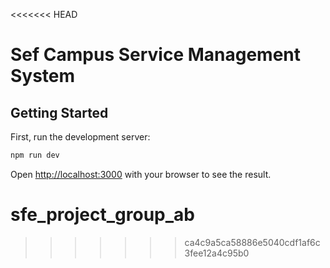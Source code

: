 <<<<<<< HEAD
# Sef Campus Service Management System

## Getting Started

First, run the development server:

```bash
npm run dev

```

Open [http://localhost:3000](http://localhost:3000) with your browser to see the result.


# sfe_project_group_ab
>>>>>>> ca4c9a5ca58886e5040cdf1af6c3fee12a4c95b0
